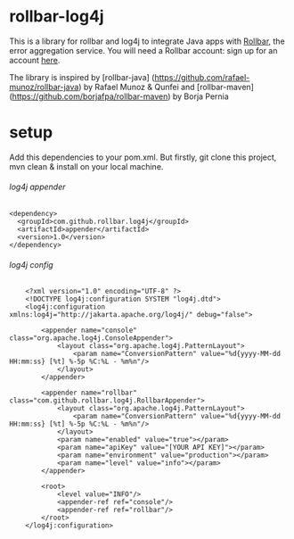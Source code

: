 rollbar-log4j
=============
This is a library for rollbar and log4j to integrate Java apps with [Rollbar](https://rollbar.com/), the error aggregation service. You will need a Rollbar account: sign up for an account [here](https://rollbar.com/signup/).

The library is inspired by [rollbar-java] (https://github.com/rafael-munoz/rollbar-java) by Rafael Munoz & Qunfei and
[rollbar-maven] (https://github.com/borjafpa/rollbar-maven) by Borja Pernia


setup
=============
Add this dependencies to your pom.xml. But firstly, git clone this project, mvn clean & install on your local machine.

###### log4j appender 
    
    <dependency>
      <groupId>com.github.rollbar.log4j</groupId>
      <artifactId>appender</artifactId>
      <version>1.0</version>
    </dependency>
    
###### log4j config

        <?xml version="1.0" encoding="UTF-8" ?>
        <!DOCTYPE log4j:configuration SYSTEM "log4j.dtd">
        <log4j:configuration xmlns:log4j="http://jakarta.apache.org/log4j/" debug="false">
        
            <appender name="console" class="org.apache.log4j.ConsoleAppender">
                <layout class="org.apache.log4j.PatternLayout">
                    <param name="ConversionPattern" value="%d{yyyy-MM-dd HH:mm:ss} [%t] %-5p %C:%L - %m%n"/>
                </layout>
            </appender>
        
            <appender name="rollbar" class="com.github.rollbar.log4j.RollbarAppender">
                <layout class="org.apache.log4j.PatternLayout">
                    <param name="ConversionPattern" value="%d{yyyy-MM-dd HH:mm:ss} [%t] %-5p %C:%L - %m%n"/>
                </layout>
                <param name="enabled" value="true"></param>
                <param name="apiKey" value="[YOUR API KEY]"></param>
                <param name="environment" value="production"></param>
                <param name="level" value="info"></param>
            </appender>
        
            <root>
                <level value="INFO"/>
                <appender-ref ref="console"/>
                <appender-ref ref="rollbar"/>
            </root>
        </log4j:configuration>

